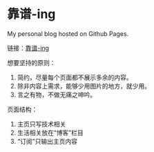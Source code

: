 靠谱-ing
=================

My personal blog hosted on Github Pages.

链接：[靠谱-ing](http://www.mazhuang.org)

想要坚持的原则：  

1. 简约，尽量每个页面都不展示多余的内容。  
2. 除非内容上需求，能够少用图片的地方，就少用。  
3. 言之有物，不做无痛之呻吟。

页面结构：

1. 主页只写技术相关
2. 生活相关放在“博客”栏目
3. “订阅”只输出主页内容
